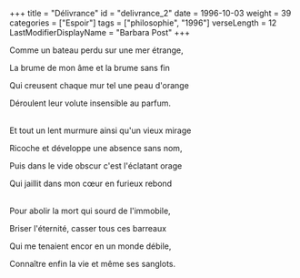 +++
title = "Délivrance"
id = "delivrance_2"
date = 1996-10-03
weight = 39
categories = ["Espoir"]
tags = ["philosophie", "1996"]
verseLength = 12
LastModifierDisplayName = "Barbara Post"
+++

Comme un bateau perdu sur une mer étrange,

La brume de mon âme et la brume sans fin

Qui creusent chaque mur tel une peau d'orange

Déroulent leur volute insensible au parfum.

 \
Et tout un lent murmure ainsi qu'un vieux mirage

Ricoche et développe une absence sans nom,

Puis dans le vide obscur c'est l'éclatant orage

Qui jaillit dans mon cœur en furieux rebond

 \
Pour abolir la mort qui sourd de l'immobile,

Briser l'éternité, casser tous ces barreaux

Qui me tenaient encor en un monde débile,

Connaître enfin la vie et même ses sanglots.

